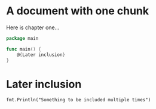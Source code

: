 # A document with one chunk

Here is chapter one...

``` chapter-one.go
package main

func main() {
    @{Later inclusion}
}
```

# Later inclusion

``` Later inclusion
fmt.Println("Something to be included multiple times")
```
